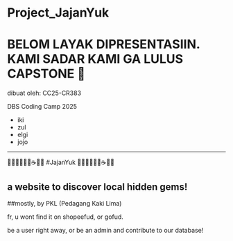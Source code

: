 # Project_JajanYuk

# BELOM LAYAK DIPRESENTASIIN. KAMI SADAR KAMI GA LULUS CAPSTONE 🙏

dibuat oleh:
 CC25-CR383		

DBS Coding Camp 2025
 
- iki 
- zul
- elgi
- jojo 

---
🍔🍟🍕🍣🍦🍩☕🍎🍜
#JajanYuk
🍔🍟🍕🍣🍦🍩☕🍎🍜

## a website to discover local hidden gems!  
##mostly, by PKL (Pedagang Kaki Lima)

fr, u wont find it on shopeefud, or gofud.

be a user right away, or be an admin and contribute to our database!
